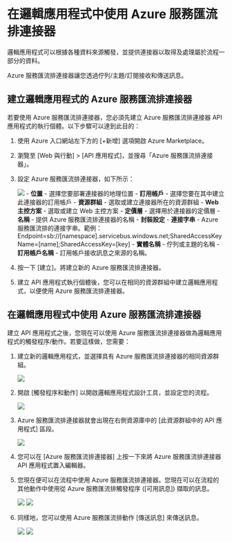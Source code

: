 <properties 
   pageTitle="Azure 服務匯流排連接器 API 應用程式" 
   description="如何使用 AzureServiceBusConnector" 
   services="app-service\logic" 
   documentationCenter=".net,nodejs,java" 
   authors="anuragdalmia" 
   manager="dwrede" 
   editor=""/>

<tags
   ms.service="app-service-logic"
   ms.devlang="multiple"
   ms.topic="article"
   ms.tgt_pltfrm="na"
   ms.workload="integration" 
   ms.date="03/31/2015"
   ms.author="adgoda"/>


# 在邏輯應用程式中使用 Azure 服務匯流排連接器 #

邏輯應用程式可以根據各種資料來源觸發，並提供連接器以取得及處理屬於流程一部分的資料。

Azure 服務匯流排連接器讓您透過佇列/主題/訂閱接收和傳送訊息。

## 建立邏輯應用程式的 Azure 服務匯流排連接器 ##
若要使用 Azure 服務匯流排連接器，您必須先建立 Azure 服務匯流排連接器 API 應用程式的執行個體。以下步驟可以達到此目的：

1.	使用 Azure 入口網站左下方的 [+新增] 選項開啟 Azure Marketplace。
2.	瀏覽至 [Web 與行動] > [API 應用程式]，並搜尋「Azure 服務匯流排連接器」。
3.	設定 Azure 服務匯流排連接器，如下所示：
 
	![][1] - **位置** - 選擇您要部署連接器的地理位置 - **訂用帳戶** - 選擇您要在其中建立此連接器的訂用帳戶 - **資源群組** - 選取或建立連接器所在的資源群組 - **Web 主控方案** - 選取或建立 Web 主控方案 - **定價層** - 選擇用於連接器的定價層 - **名稱** - 提供 Azure 服務匯流排連接器的名稱 - **封裝設定** - **連接字串** - Azure 服務匯流排的連接字串。範例：Endpoint=sb://[namespace].servicebus.windows.net;SharedAccessKeyName=[name];SharedAccessKey=[key] - **實體名稱** - 佇列或主題的名稱 - **訂用帳戶名稱** - 訂用帳戶接收訊息之來源的名稱。

4.	按一下 [建立]。將建立新的 Azure 服務匯流排連接器。
5.	建立 API 應用程式執行個體後，您可以在相同的資源群組中建立邏輯應用程式，以便使用 Azure 服務匯流排連接器。 

## 在邏輯應用程式中使用 Azure 服務匯流排連接器 ##
建立 API 應用程式之後，您現在可以使用 Azure 服務匯流排連接器做為邏輯應用程式的觸發程序/動作。若要這樣做，您需要：

1.	建立新的邏輯應用程式，並選擇具有 Azure 服務匯流排連接器的相同資源群組。
 
	![][2]
2.	開啟 [觸發程序和動作] 以開啟邏輯應用程式設計工具，並設定您的流程。 
 
	![][3]
3.	Azure 服務匯流排連接器就會出現在右側資源庫中的 [此資源群組中的 API 應用程式] 區段。
 
	![][4]
4. 您可以在 [Azure 服務匯流排連接器] 上按一下來將 Azure 服務匯流排連接器 API 應用程式置入編輯器。
 
5.	您現在便可以在流程中使用 Azure 服務匯流排連接器。您現在可以在流程的其他動作中使用從 Azure 服務匯流排觸發程序 ([可用訊息]) 擷取的訊息。
 
	![][5] ![][6] 
6.	同樣地，您可以使用 Azure 服務匯流排動作 [傳送訊息] 來傳送訊息。

	![][7] ![][8]


	<!--Image references-->
[1]: ./media/app-service-logic-connector-azureservicebus/img1.PNG
[2]: ./media/app-service-logic-connector-azureservicebus/img2.PNG
[3]: ./media/app-service-logic-connector-azureservicebus/img3.png
[4]: ./media/app-service-logic-connector-azureservicebus/img4.PNG
[5]: ./media/app-service-logic-connector-azureservicebus/img5.PNG
[6]: ./media/app-service-logic-connector-azureservicebus/img6.PNG
[7]: ./media/app-service-logic-connector-azureservicebus/img7.PNG
[8]: ./media/app-service-logic-connector-azureservicebus/img8.PNG

<!---HONumber=62-->